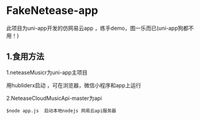 # FakeNetease-app

此项目为uni-app开发的仿网易云app ，练手demo，图一乐而已(uni-app狗都不用！)

## 1.食用方法

1.neteaseMusicr为uni-app主项目

用hubliderx启动 ，可在浏览器，微信小程序和app上运行

2.NeteaseCloudMusicApi-master为api

```
$node app.js  启动本地nodejs 网易云api服务器
```

